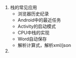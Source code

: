 1. 栈的常见应用
    * 浏览器历史纪录
    * Android中的最近任务
    * Activity的启动模式
    * CPU中栈的实现
    * Word自动保存
    * 解析计算式，解析xml/json
2. 
